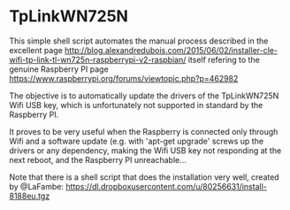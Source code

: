 # TpLinkWN725N
This simple shell script automates the manual process described in the excellent page http://blog.alexandredubois.com/2015/06/02/installer-cle-wifi-tp-link-tl-wn725n-raspberrypi-v2-raspbian/
itself refering to the genuine Raspberry PI page https://www.raspberrypi.org/forums/viewtopic.php?p=462982

The objective is to automatically update the drivers of the TpLinkWN725N Wifi USB key, which is unfortunately not
supported in standard by the Raspberry PI.

It proves to be very useful when the Raspberry is connected only through Wifi and a software update (e.g. with 
'apt-get upgrade' screws up the drivers or any dependency, making the Wifi USB key not responding at the next reboot, and the Raspberry PI unreachable...

Note that there is a shell script that does the installation very well, created by @LaFambe:
https://dl.dropboxusercontent.com/u/80256631/install-8188eu.tgz





